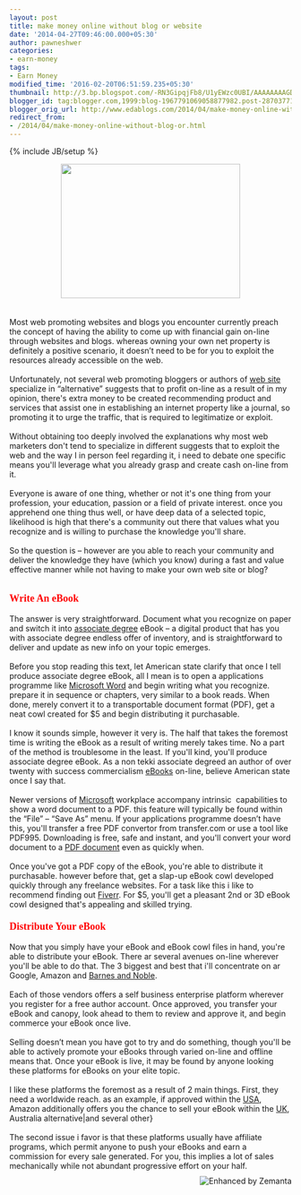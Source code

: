 ```yaml
---
layout: post
title: make money online without blog or website
date: '2014-04-27T09:46:00.000+05:30'
author: pawneshwer
categories:
- earn-money
tags:
- Earn Money
modified_time: '2016-02-20T06:51:59.235+05:30'
thumbnail: http://3.bp.blogspot.com/-RN3GipqjFb8/U1yEWzc0UBI/AAAAAAAAGDc/AKdBuuidm5g/s72-c/ebooks-are-cool.jpeg
blogger_id: tag:blogger.com,1999:blog-1967791069058877982.post-287037713654647023
blogger_orig_url: http://www.edablogs.com/2014/04/make-money-online-without-blog-or.html
redirect_from:
- /2014/04/make-money-online-without-blog-or.html
---
```


{% include JB/setup %}

<div dir="ltr" style="text-align: left;" trbidi="on"><div class="separator" style="clear: both; text-align: center;"><a href="http://3.bp.blogspot.com/-RN3GipqjFb8/U1yEWzc0UBI/AAAAAAAAGDc/AKdBuuidm5g/s1600/ebooks-are-cool.jpeg" imageanchor="1" style="margin-left: 1em; margin-right: 1em;"><img border="0" src="http://3.bp.blogspot.com/-RN3GipqjFb8/U1yEWzc0UBI/AAAAAAAAGDc/AKdBuuidm5g/s1600/ebooks-are-cool.jpeg" height="240" width="320" /></a></div><br /><br />Most web promoting websites and blogs you encounter currently preach the concept of having the ability to come up with financial gain on-line through websites and blogs. whereas owning your own net property is definitely a positive scenario, it doesn’t need to be for you to exploit the resources already accessible on the web.<br /><br />Unfortunately, not several web promoting bloggers or authors of <a class="zem_slink" href="http://en.wikipedia.org/wiki/Website" rel="wikipedia" target="_blank" title="Website">web site</a> specialize in “alternative” suggests that to profit on-line as a result of in my opinion, there's extra money to be created recommending product and services that assist one in establishing an internet property like a journal, so promoting it to urge the traffic, that is required to legitimatize or exploit.<br /><br />Without obtaining too deeply involved the explanations why most web marketers don't tend to specialize in different suggests that to exploit the web and the way I in person feel regarding it, i need to debate one specific means you'll leverage what you already grasp and create cash on-line from it.<br /><br />Everyone is aware of one thing, whether or not it's one thing from your profession, your education, passion or a field of private interest. once you apprehend one thing thus well, or have deep data of a selected topic, likelihood is high that there's a community out there that values what you recognize and is willing to purchase the knowledge you'll share.<br /><br />So the question is – however are you able to reach your community and deliver the knowledge they have (which you know) during a fast and value effective manner while not having to make your own web site or blog?<br /><span style="font-family: robotolight, sans-serif; font-size: 29px;"><br /></span><span style="color: red; font-family: Georgia, Times New Roman, serif; font-size: large;"><b>Write An eBook</b></span><br /><br />The answer is very straightforward. Document what you recognize on paper and switch it into <a class="zem_slink" href="http://en.wikipedia.org/wiki/Associate_degree" rel="wikipedia" target="_blank" title="Associate degree">associate degree</a> eBook – a digital product that has you with associate degree endless offer of inventory, and is straightforward to deliver and update as new info on your topic emerges.<br /><br />Before you stop reading this text, let American state clarify that once I tell produce associate degree eBook, all I mean is to open a applications programme like <a class="zem_slink" href="http://office.microsoft.com/en-us/word/" rel="homepage" target="_blank" title="Microsoft Word">Microsoft Word</a> and begin writing what you recognize. prepare it in sequence or chapters, very similar to a book reads. When done, merely convert it to a transportable document format (PDF), get a neat cowl created for $5 and begin distributing it purchasable.<br /><br />I know it sounds simple, however it very is. The half that takes the foremost time is writing the eBook as a result of writing merely takes time. No a part of the method is troublesome in the least. If you'll kind, you'll produce associate degree eBook. As a non tekki associate degreed an author of over twenty with success commercialism <a class="zem_slink" href="http://en.wikipedia.org/wiki/E-book" rel="wikipedia" target="_blank" title="E-book">eBooks</a> on-line, believe American state once I say that.<br /><br />Newer versions of <a class="zem_slink" href="http://www.google.com/finance?q=NASDAQ:MSFT" rel="googlefinance" target="_blank" title="NASDAQ: MSFT">Microsoft</a> workplace accompany intrinsic &nbsp;capabilities to show a word document to a PDF. this feature will typically be found within the “File” – “Save As” menu. If your applications programme doesn’t have this, you'll transfer a free PDF convertor from transfer.com or use a tool like PDF995. Downloading is free, safe and instant, and you'll convert your word document to a <a class="zem_slink" href="http://www.adobe.com/devnet/pdf/pdf_reference_archive.html" rel="homepage" target="_blank" title="Portable Document Format">PDF document</a> even as quickly when.<br /><br />Once you've got a PDF copy of the eBook, you're able to distribute it purchasable. however before that, get a slap-up eBook cowl developed quickly through any freelance websites. For a task like this i like to recommend finding out <a class="zem_slink" href="http://www.fiverr.com/" rel="homepage" target="_blank" title="Fiverr.com">Fiverr</a>. For $5, you'll get a pleasant 2nd or 3D eBook cowl designed that's appealing and skilled trying.<br /><span style="color: red; font-family: Georgia, 'Times New Roman', serif; font-size: large;"><br /></span><span style="color: red; font-family: Georgia, 'Times New Roman', serif; font-size: large;"><b>Distribute Your eBook</b></span><br /><br />Now that you simply have your eBook and eBook cowl files in hand, you're able to distribute your eBook. There ar several avenues on-line wherever you'll be able to do that. The 3 biggest and best that i'll concentrate on ar Google, Amazon and <a class="zem_slink" href="http://www.google.com/finance?q=NYSE:BKS" rel="googlefinance" target="_blank" title="NYSE: BKS">Barnes and Noble</a>.<br /><br />Each of those vendors offers a self business enterprise platform wherever you register for a free author account. Once approved, you transfer your eBook and canopy, look ahead to them to review and approve it, and begin commerce your eBook once live.<br /><br />Selling doesn’t mean you have got to try and do something, though you'll be able to actively promote your eBooks through varied on-line and offline means that. Once your eBook is live, it may be found by anyone looking these platforms for eBooks on your elite topic.<br /><br />I like these platforms the foremost as a result of 2 main things. First, they need a worldwide reach. as an example, if approved within the <a class="zem_slink" href="http://maps.google.com/maps?ll=38.8833333333,-77.0166666667&amp;spn=10.0,10.0&amp;q=38.8833333333,-77.0166666667%20(United%20States)&amp;t=h" rel="geolocation" target="_blank" title="United States">USA</a>, Amazon additionally offers you the chance to sell your eBook within the <a class="zem_slink" href="http://maps.google.com/maps?ll=51.5,-0.116666666667&amp;spn=10.0,10.0&amp;q=51.5,-0.116666666667%20(United%20Kingdom)&amp;t=h" rel="geolocation" target="_blank" title="United Kingdom">UK</a>, Australia alternative|and several other}<br /><br />The second issue i favor is that these platforms usually have affiliate programs, which permit anyone to push your eBooks and earn a commission for every sale generated. For you, this implies a lot of sales mechanically while not abundant progressive effort on your half.<br />  <div class="zemanta-pixie" style="height: 15px; margin-top: 10px;"><a class="zemanta-pixie-a" href="http://www.zemanta.com/?px" title="Enhanced by Zemanta"><img alt="Enhanced by Zemanta" class="zemanta-pixie-img" src="http://img.zemanta.com/zemified_e.png?x-id=ee02884c-92ab-43af-b81e-a0fdf05c129f" style="border: none; float: right;" /></a></div></div>